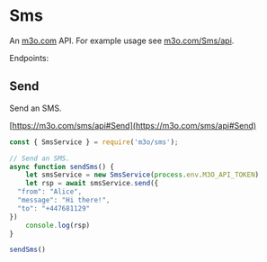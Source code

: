 # Sms

An [m3o.com](https://m3o.com) API. For example usage see [m3o.com/Sms/api](https://m3o.com/Sms/api).

Endpoints:

## Send

Send an SMS.


[https://m3o.com/sms/api#Send](https://m3o.com/sms/api#Send)

```js
const { SmsService } = require('m3o/sms');

// Send an SMS.
async function sendSms() {
	let smsService = new SmsService(process.env.M3O_API_TOKEN)
	let rsp = await smsService.send({
  "from": "Alice",
  "message": "Hi there!",
  "to": "+447681129"
})
	console.log(rsp)
}

sendSms()
```
